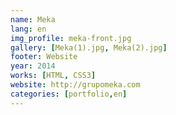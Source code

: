 ```yaml
---
name: Meka
lang: en
img_profile: meka-front.jpg
gallery: [Meka(1).jpg, Meka(2).jpg]
footer: Website
year: 2014
works: [HTML, CSS3]
website: http://grupomeka.com
categories: [portfolio,en]
---
```


